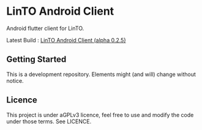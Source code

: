 # LinTO Android Client

Android flutter client for LinTO.

Latest Build : [LinTO Android Client (alpha 0.2.5)](https://dl.linto.ai/downloads/android/linto_apk_latest.apk)

## Getting Started

This is a development repository. Elements might (and will) change without notice.

## Licence

This project is under aGPLv3 licence, feel free to use and modify the code under those terms. See LICENCE.
